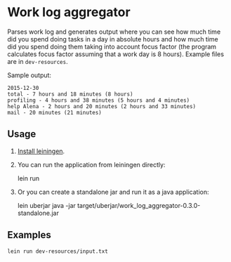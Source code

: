 # Work log aggregator

Parses work log and generates output where you can see how much time did you
spend doing tasks in a day in absolute hours and how much time did you spend
doing them taking into account focus factor (the program calculates focus factor
assuming that a work day is 8 hours). Example files are in `dev-resources`.

Sample output:

    2015-12-30
    total - 7 hours and 18 minutes (8 hours)
    profiling - 4 hours and 38 minutes (5 hours and 4 minutes)
    help Alena - 2 hours and 20 minutes (2 hours and 33 minutes)
    mail - 20 minutes (21 minutes)

## Usage

1. [Install leiningen](http://leiningen.org/#install).
2. You can run the application from leiningen directly:


    lein run <input-filename>

3. Or you can create a standalone jar and run it as a java application:


    lein uberjar
    java -jar target/uberjar/work_log_aggregator-0.3.0-standalone.jar <input-filename>

## Examples

    lein run dev-resources/input.txt
